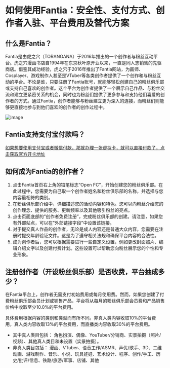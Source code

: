 # 如何使用Fantia：安全性、支付方式、创作者入驻、平台费用及替代方案

## 什么是Fantia？

Fantia是由虎之穴（TORANOANA）于2016年推出的一个创作者与粉丝互动平台。虎之穴漫画书店自1994年在东京秋叶原开业以来，一直是同人志销售的先驱商店。借鉴其成功经验，虎之穴于2016年推出了Fantia网站，为画师、Cosplayer、游戏制作人甚至是VTuber等各类创作者提供了一个创作和与粉丝互动的平台。不论是谁，只要注册了Fantia账号，就能够轻松创建自己的粉丝俱乐部或支持自己喜欢的创作者。这个平台为创作者提供了一个展示自己作品、与粉丝交流和建立更紧密关系的机会，同时也为粉丝们提供了更多参与和支持他们喜爱的创作者的方式。通过Fantia，创作者能够与粉丝建立更为深入的连接，而粉丝们则能够更直接地参与到他们喜欢的创作者的创作过程中。

![image](https://github.com/gm453070/Fantia/assets/169963591/574c8fdd-b2d9-404b-9109-7b77db7a682b)

## Fantia支持支付宝付款吗？

[如果想要使用支付宝或者微信付款，那就办理一张虚拟卡，就可以直接付款了，点击获取官方开卡地址](https://bit.ly/bewildcard)

## 如何成为Fantia的创作者？

1. 点击Fantia首页右上角的铅笔标志”Open FC”，开始创建您的粉丝俱乐部。在此过程中，您需要为自己取一个创作者姓名和粉丝俱乐部的名称，并选择与您内容最相符的类别。
2. 在粉丝俱乐部介绍中，详细描述您的活动内容和特色。您可以向粉丝介绍您的创作理念、提供的服务、更新频率以及其他吸引粉丝的亮点。
3. 点击页面底部的”创作者免费注册”，完成粉丝俱乐部的创建。请注意，如果您有外部站点，可以在”外部链接字段”中设置该链接。
4. 对于提交真人作品的创作者，无论是成人内容还是普通大众内容，您需要在注册时提交年龄验证文件。这是为了遵守相关法规和确保平台内容的合法性。
5. 成为创作者后，您可以根据需要进行一些自定义设置，例如更改封面照片、编辑介绍文字以及创建付费计划。这些设置可以帮助您向粉丝展示您的个性和专业形象。

## 注册创作者（开设粉丝俱乐部）是否收费，平台抽成多少？

在Fantia平台上，创作者无需支付初始费用或每月使用费。然而，如果您创建了付费粉丝俱乐部会员计划或销售产品，平台将从每月的粉丝俱乐部会员费和产品销售价格中收取至少10.0%的平台费用。

具体费用根据内容的类别和类型而有所不同。非真人类内容收取10%的平台费用，真人类内容收取13%的平台费用，而直播类内容收取30%的平台费用。

- 其中真人类目包括： 角色扮演、偶像、YouTuber/分销商、实景拍摄（照片/视频）、其他真人类目和未设置（实景拍摄）。
- 非真人类目包括： 漫画、VTuber、语音工作/ASMR、声优/歌手、3D、二维动画、游戏制作、音乐、小说、玩具娃娃、艺术设计、程序、创作/手工、历史/批评/信息、铁路/旅游/军事、店铺、其他

